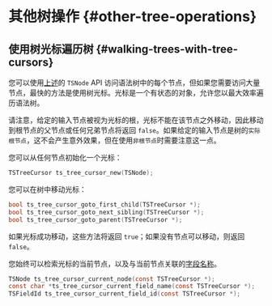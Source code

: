# 其他树操作 {#other-tree-operations}

## 使用树光标遍历树 {#walking-trees-with-tree-cursors}

您可以使用[上述](/tree-sitter/docs/using-parsers/basic-parsing#retrieving-nodes)的 `TSNode` API 访问语法树中的每个节点，但如果您需要访问大量节点，最快的方法是使用树光标。光标是一个有状态的对象，允许您以最大效率遍历语法树。

请注意，给定的输入节点被视为光标的根，光标不能在该节点之外移动，因此移动到根节点的父节点或任何兄弟节点将返回 `false`。如果给定的输入节点是树的`实际根节点`，这不会产生意外效果，但在使用`非根节点`时需要注意这一点。

您可以从任何节点初始化一个光标：

```c
TSTreeCursor ts_tree_cursor_new(TSNode);
```

您可以在树中移动光标：

```c
bool ts_tree_cursor_goto_first_child(TSTreeCursor *);
bool ts_tree_cursor_goto_next_sibling(TSTreeCursor *);
bool ts_tree_cursor_goto_parent(TSTreeCursor *);
```

如果光标成功移动，这些方法将返回 `true`；如果没有节点可以移动，则返回 `false`。

您始终可以检索光标的当前节点，以及与当前节点关联的[字段名称](/tree-sitter/docs/using-parsers/basic-parsing#node-field-names)。

```c
TSNode ts_tree_cursor_current_node(const TSTreeCursor *);
const char *ts_tree_cursor_current_field_name(const TSTreeCursor *);
TSFieldId ts_tree_cursor_current_field_id(const TSTreeCursor *);
```
